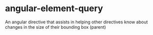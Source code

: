 # angular-element-query
An angular directive that assists in helping other directives know about changes in the size of their bounding box (parent)
